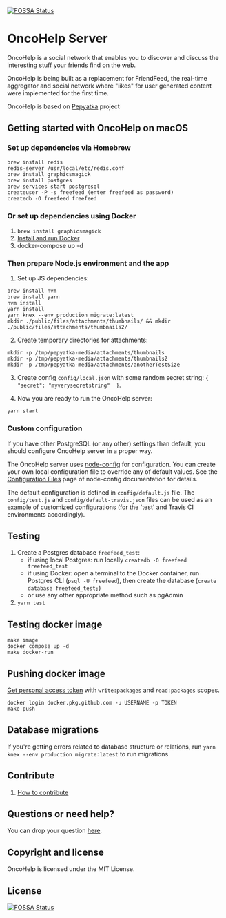 [![FOSSA Status](https://app.fossa.io/api/projects/git%2Bgithub.com%2FOncoHelp%2Ffreefeed-server.svg?type=shield)](https://app.fossa.io/projects/git%2Bgithub.com%2FOncoHelp%2Ffreefeed-server?ref=badge_shield)

# OncoHelp Server

OncoHelp is a social network that enables you to discover and discuss the interesting
stuff your friends find on the web.

OncoHelp is being built as a replacement for FriendFeed, the real-time aggregator and social network
where "likes" for user generated content were implemented for the first time.

OncoHelp is based on [Pepyatka](https://github.com/pepyatka/pepyatka-server/) project

## Getting started with OncoHelp on macOS

### Set up dependencies via Homebrew

```
brew install redis
redis-server /usr/local/etc/redis.conf
brew install graphicsmagick
brew install postgres
brew services start postgresql
createuser -P -s freefeed (enter freefeed as password)
createdb -O freefeed freefeed
```

### Or set up dependencies using Docker

1. `brew install graphicsmagick`
1. [Install and run Docker](https://www.docker.com/get-started)
1. docker-compose up -d

### Then prepare Node.js environment and the app

1. Set up JS dependencies:

```
brew install nvm
brew install yarn
nvm install
yarn install
yarn knex --env production migrate:latest
mkdir ./public/files/attachments/thumbnails/ && mkdir ./public/files/attachments/thumbnails2/
```

2. Create temporary directories for attachments:

```
mkdir -p /tmp/pepyatka-media/attachments/thumbnails
mkdir -p /tmp/pepyatka-media/attachments/thumbnails2
mkdir -p /tmp/pepyatka-media/attachments/anotherTestSize
```

3. Create config `config/local.json` with some random secret string: `{   "secret": "myverysecretstring"  }`.

4. Now you are ready to run the OncoHelp server:

```
yarn start
```

### Custom configuration

If you have other PostgreSQL (or any other) settings than default, you should configure OncoHelp server in a proper way.

The OncoHelp server uses [node-config](https://github.com/lorenwest/node-config) for configuration. You can create your own local configuration file to override any of default values. See the [Configuration Files](https://github.com/lorenwest/node-config/wiki/Configuration-Files) page of node-config documentation for details.

The default configuration is defined in `config/default.js` file. The `config/test.js` and `config/default-travis.json` files can be used as an example of customized configurations (for the 'test' and Travis CI environments accordingly).

## Testing

1. Create a Postgres database `freefeed_test`:
   - if using local Postgres: run locally `createdb -O freefeed freefeed_test`
   - if using Docker: open a terminal to the Docker container, run Postgres CLI (`psql -U freefeed`), then create the database (`create database freefeed_test;`)
   - or use any other appropriate method such as pgAdmin
1. `yarn test`

## Testing docker image

```
make image
docker compose up -d
make docker-run
```

## Pushing docker image

[Get personal access token](https://github.com/settings/tokens) with `write:packages` and `read:packages` scopes.

```
docker login docker.pkg.github.com -u USERNAME -p TOKEN
make push
```

## Database migrations

If you're getting errors related to database structure or relations, run `yarn knex --env production migrate:latest` to run migrations

## Contribute

1. [How to contribute](https://freefeed.net/dev)

## Questions or need help?

You can drop your question [here](https://freefeed.net/support).

## Copyright and license

OncoHelp is licensed under the MIT License.

## License
[![FOSSA Status](https://app.fossa.io/api/projects/git%2Bgithub.com%2FOncoHelp%2Ffreefeed-server.svg?type=large)](https://app.fossa.io/projects/git%2Bgithub.com%2FOncoHelp%2Ffreefeed-server?ref=badge_large)
